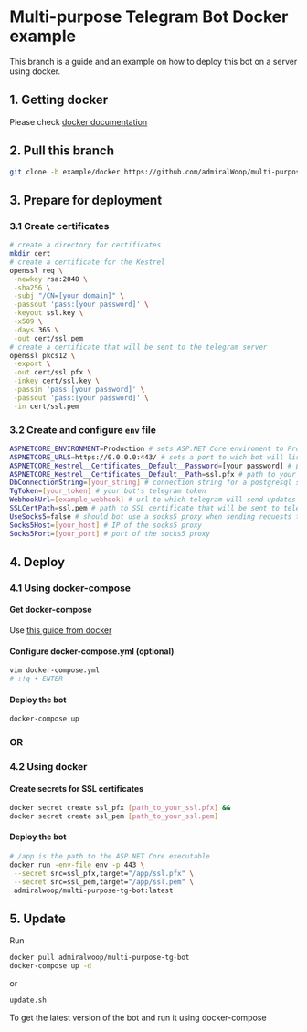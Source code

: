 # Multi-purpose Telegram Bot Docker example
This branch is a guide and an example on how to deploy this bot on a server using docker.

## 1. Getting docker
Please check [docker documentation](https://docs.docker.com/get-started/)
## 2. Pull this branch
```bash
git clone -b example/docker https://github.com/admiralWoop/multi-purpose-tg-bot.git
```
## 3. Prepare for deployment
### 3.1 Create certificates
```bash
# create a directory for certificates
mkdir cert
# create a certificate for the Kestrel
openssl req \
 -newkey rsa:2048 \
 -sha256 \
 -subj "/CN=[your domain]" \
 -passout 'pass:[your password]' \
 -keyout ssl.key \
 -x509 \
 -days 365 \
 -out cert/ssl.pem
# create a certificate that will be sent to the telegram server
openssl pkcs12 \
 -export \
 -out cert/ssl.pfx \
 -inkey cert/ssl.key \
 -passin 'pass:[your password]' \
 -passout 'pass:[your password]' \
 -in cert/ssl.pem
```
### 3.2 Create and configure `env` file
```bash
ASPNETCORE_ENVIRONMENT=Production # sets ASP.NET Core enviroment to Production
ASPNETCORE_URLS=https://0.0.0.0:443/ # sets a port to wich bot will listen to
ASPNETCORE_Kestrel__Certificates__Default__Password=[your password] # password for your SSL sertcificate
ASPNETCORE_Kestrel__Certificates__Default__Path=ssl.pfx # path to your SSL certificate for HTTPS
DbConnectionString=[your_string] # connection string for a postgresql server
TgToken=[your_token] # your bot's telegram token
WebhookUrl=[example_webhook] # url to which telegram will send updates
SSLCertPath=ssl.pem # path to SSL certificate that will be sent to telegram (see https://core.telegram.org/bots/self-signed)
UseSocks5=false # should bot use a socks5 proxy when sending requests to telegram or not
Socks5Host=[your_host] # IP of the socks5 proxy
Socks5Port=[your_port] # port of the socks5 proxy
```
## 4. Deploy
### 4.1 Using docker-compose
#### Get docker-compose
Use [this guide from docker](https://docs.docker.com/compose/install/)
#### Configure docker-compose.yml (optional)
```bash
vim docker-compose.yml
# :!q + ENTER
```
#### Deploy the bot
```bash 
docker-compose up
```
### OR
### 4.2 Using docker
#### Create secrets for SSL certificates
```bash
docker secret create ssl_pfx [path_to_your_ssl.pfx] &&
docker secret create ssl_pem [path_to_your_ssl.pem]
```
#### Deploy the bot
```bash
# /app is the path to the ASP.NET Core executable
docker run -env-file env -p 443 \
 --secret src=ssl_pfx,target="/app/ssl.pfx" \
 --secret src=ssl_pem,target="/app/ssl.pem" \
 admiralwoop/multi-purpose-tg-bot:latest
```
## 5. Update
Run
```bash
docker pull admiralwoop/multi-purpose-tg-bot
docker-compose up -d
```
or
```bash
update.sh
```
To get the latest version of the bot and run it using docker-compose
